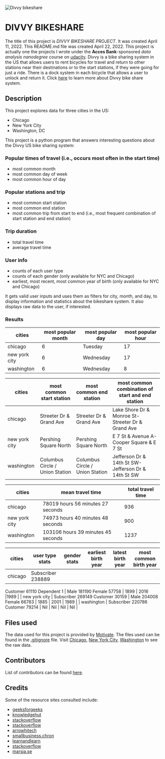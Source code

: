 
![Divvy bikeshare](https://user-images.githubusercontent.com/103776681/169701283-31863917-0778-4933-a262-d2a80732e068.png)
# DIVVY BIKESHARE

The title of this project is _DIVVY BIKESHARE PROJECT_. It was created April 11, 2022. This README.md file was created April 22, 2022. This project is actually one the projects I wrote under the **Acces Bank**-sponsored _data analysis nanodegree_ course on [udacity](https://www.udacity.com/). Divvy is a bike sharing system in the US that allows users to rent bicycles for travel and return to other stations near their destinations or to the start stations, if they were going for just a ride. There is a dock system in each bicycle that allows a user to unlock and return it. Click [here](https://en.wikipedia.org/wiki/Divvy) to learn more about Divvy bike share system.


## Description
This project explores data for three cities in the US: 
- Chicago 
- New York City 
- Washington, DC 

This project is a python program that answers interesting questions about the Divvy US bike sharing system:

### Popular times of travel (i.e., occurs most often in the start time)

- most common month
- most common day of week
- most common hour of day

### Popular stations and trip

- most common start station
- most common end station
- most common trip from start to end (i.e., most frequent combination of start station and end station)

### Trip duration

- total travel time
- average travel time

### User info

- counts of each user type
- counts of each gender (only available for NYC and Chicago)
- earliest, most recent, most common year of birth (only available for NYC and Chicago)

It gets valid user inputs and uses them as filters for city, month, and day, to display information and statistics about the bikeshare system. It also displays raw data to the user, if interested.

### Results

| cities | most popular month | most popular day | most popular hour |
| ------ | ------ | ------ | ------ |
| chicago | 6 | Tuesday | 17 |
| new york city | 6 | Wednesday | 17 |
| washington | 6 | Wednesday | 8 |


| cities | most common start station | most common end station | most common combination of start and end station |
| ------ | ------ | ------ | ------ |
| chicago | Streeter Dr & Grand Ave | Streeter Dr & Grand Ave | Lake Shore Dr & Monroe St-Streeter Dr & Grand Ave |
| new york city | Pershing Square North | Pershing Square North | E 7 St & Avenue A-Cooper Square & E 7 St |
| washington | Columbus Circle / Union Station | Columbus Circle / Union Station | Jefferson Dr & 14th St SW-Jefferson Dr & 14th St SW |


| cities | mean travel time | total travel time |
| ------ | ------ | ------ |
| chicago | 78019 hours 56 minutes 27 seconds | 936 |
| new york city | 74973 hours 40 minutes 48 seconds | 900 |
| washington | 103106 hours 39 minutes 45 seconds | 1237 |


| cities | user type stats | gender stats | earliest birth year | latest birth year | most common birth year |
| ------ | ------ | ------ | ------ | ------ | ------ |
| chicago | Subscriber    238889
Customer       61110
Dependent          1 | Male      181190
Female     57758 | 1899 | 2016 |1989 |
| new york city | Subscriber    269149
Customer       30159 | Male      204008
Female     66783 | 1885 | 2001 | 1989 |
| washington | Subscriber    220786
Customer       79214 | Nil | Nil | Nil | Nil |


## Files used
The data used for this project is provided by [Motivate](https://www.motivateco.com/). The files used can be found in the [.gitignore](https://github.com/ndoladimeji/pdsnd_github/blob/44ad803be3153b09f507c7ca74e0563d56a30d3f/.gitignore) file. Visit [Chicago](https://www.divvybikes.com/system-data), [New York City](https://www.citibikenyc.com/system-data), [Washington](https://www.capitalbikeshare.com/system-data) to see the raw data.


## Contributors
List of contributors can be found [here](https://github.com/ndoladimeji/bikeshare_project/settings/access).


## Credits
Some of the resource sites consulted include: 
- [geeksforgeeks](https://www.geeksforgeeks.org/taking-input-in-python/amp/)
- [knowledgehut](https://www.knowledgehut.com/blog/programming/run-python-scripts)
- [stackoverflow](https://stackoverflow.com/questions/1016814/what-to-do-with-unexpected-indent-in-python)
- [stackoverflow](https://stackoverflow.com/questions/23294658/asking-the-user-for-input-until-they-give-a-valid-response)
- [arrowhitech](https://www.arrowhitech.com/typeerror-nonetype-object-is-not-iterable/)
- [smallbusiness.chron](https://smallbusiness.chron.com/making-raw-input-lowercase-python-31840.html)
- [learnandlearn](https://learnandlearn.com/python-programming/python-reference/find-calculate-mode-python-using-mode-function)
- [stackoverflow](https://stackoverflow.com/questions/63229237/finding-the-most-frequent-combination-in-dataframe)
- [marsja.se](https://www.marsja.se/pandas-count-occurrences-in-column-unique-values/)



